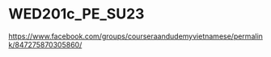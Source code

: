 # WED201c_PE_SU23

https://www.facebook.com/groups/courseraandudemyvietnamese/permalink/847275870305860/
